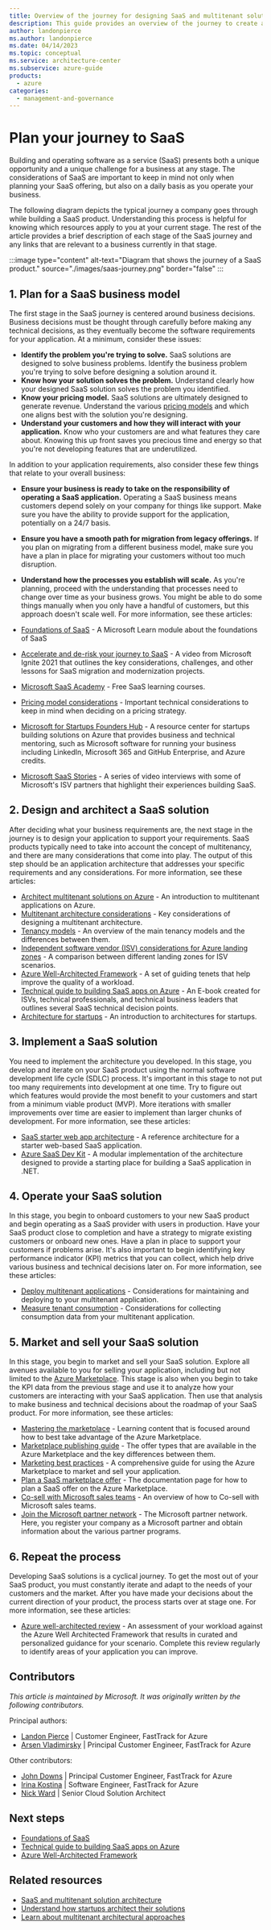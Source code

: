 ```yaml
---
title: Overview of the journey for designing SaaS and multitenant solutions
description: This guide provides an overview of the journey to create a SaaS solution. It also provides links to resources used in many SaaS, multitenant, Azure Marketplace, and ISV & Startup scenarios.
author: landonpierce 
ms.author: landonpierce 
ms.date: 04/14/2023
ms.topic: conceptual
ms.service: architecture-center
ms.subservice: azure-guide
products:
  - azure
categories:
  - management-and-governance
---
```

# Plan your journey to SaaS

Building and operating software as a service (SaaS) presents both a unique opportunity and a unique challenge for a business at any stage. The considerations of SaaS are important to keep in mind not only when planning your SaaS offering, but also on a daily basis as you operate your business.

The following diagram depicts the typical journey a company goes through while building a SaaS product. Understanding this process is helpful for knowing which resources apply to you at your current stage. The rest of the article provides a brief description of each stage of the SaaS journey and any links that are relevant to a business currently in that stage.

:::image type="content" alt-text="Diagram that shows the journey of a SaaS product." source="./images/saas-journey.png" border="false" :::

## 1. Plan for a SaaS business model

The first stage in the SaaS journey is centered around business decisions. Business decisions must be thought through carefully before making any technical decisions, as they eventually become the software requirements for your application. At a minimum, consider these issues:

- **Identify the problem you're trying to solve.**  SaaS solutions are designed to solve business problems. Identify the business problem you're trying to solve before designing a solution around it.
- **Know how your solution solves the problem.** Understand clearly how your designed SaaS solution solves the problem you identified.
- **Know your pricing model.** SaaS solutions are ultimately designed to generate revenue. Understand the various [pricing models](/azure/architecture/guide/multitenant/considerations/pricing-models) and which one aligns best with the solution you're designing.
- **Understand your customers and how they will interact with your application.** Know who your customers are and what features they care about. Knowing this up front saves you precious time and energy so that you're not developing features that are underutilized.

In addition to your application requirements, also consider these few things that relate to your overall business:

- **Ensure your business is ready to take on the responsibility of operating a SaaS application.** Operating a SaaS business means customers depend solely on your company for things like support. Make sure you have the ability to provide support for the application, potentially on a 24/7 basis.  
- **Ensure you have a smooth path for migration from legacy offerings.** If you plan on migrating from a different business model, make sure you have a plan in place for migrating your customers without too much disruption.
- **Understand how the processes you establish will scale.** As you're planning, proceed with the understanding that processes need to change over time as your business grows. You might be able to do some things manually when you only have a handful of customers, but this approach doesn't scale well. For more information, see these articles:

- [Foundations of SaaS](/training/saas/saas-foundations/) - A Microsoft Learn module about the foundations of SaaS
- [Accelerate and de-risk your journey to SaaS](https://www.youtube.com/watch?v=B8dPAFIG1xA) - A video from Microsoft Ignite 2021 that outlines the key considerations, challenges, and other lessons for SaaS migration and modernization projects.
- [Microsoft SaaS Academy](https://www.microsoft.com/en-us/saas-academy/main) - Free SaaS learning courses.
- [Pricing model considerations](../multitenant/considerations/pricing-models.md) - Important technical considerations to keep in mind when deciding on a pricing strategy.
- [Microsoft for Startups Founders Hub](https://www.microsoft.com/startups) - A resource center for startups building solutions on Azure that provides business and technical mentoring, such as Microsoft software for running your business including LinkedIn, Microsoft 365 and GitHub Enterprise, and Azure credits.
- [Microsoft SaaS Stories](https://aka.ms/saasstories) - A series of video interviews with some of Microsoft's ISV partners that highlight their experiences building SaaS.

## 2. Design and architect a SaaS solution

After deciding what your business requirements are, the next stage in the journey is to design your application to support your requirements. SaaS products typically need to take into account the concept of multitenancy, and there are many considerations that come into play. The output of this step should be an application architecture that addresses your specific requirements and any considerations. For more information, see these articles:

- [Architect multitenant solutions on Azure](../multitenant/overview.md) - An introduction to multitenant applications on Azure.
- [Multitenant architecture considerations](../multitenant/considerations/overview.yml) - Key considerations of designing a multitenant architecture.
- [Tenancy models](../multitenant/considerations/tenancy-models.yml) - An overview of the main tenancy models and the differences between them.
- [Independent software vendor (ISV) considerations for Azure landing zones](/azure/cloud-adoption-framework/ready/landing-zone/isv-landing-zone) - A comparison between different landing zones for ISV scenarios.
- [Azure Well-Architected Framework](/azure/architecture/framework) - A set of guiding tenets that help improve the quality of a workload.
- [Technical guide to building SaaS apps on Azure](https://azure.microsoft.com/resources/technical-guide-to-building-saas-apps-on-azure/) - An E-book created for ISVs, technical professionals, and technical business leaders that outlines several SaaS technical decision points.
- [Architecture for startups](../startups/startup-architecture.md) - An introduction to architectures for startups.

## 3. Implement a SaaS solution

You need to implement the architecture you developed. In this stage, you develop and iterate on your SaaS product using the normal software development life cycle (SDLC) process. It's important in this stage to not put too many requirements into development at one time. Try to figure out which features would provide the most benefit to your customers and start from a minimum viable product (MVP). More iterations with smaller improvements over time are easier to implement than larger chunks of development. For more information, see these articles:

- [SaaS starter web app architecture](../../example-scenario/apps/saas-starter-web-app.yml) - A reference architecture for a starter web-based SaaS application.
- [Azure SaaS Dev Kit](https://github.com/azure/azure-saas) - A modular implementation of the architecture designed to provide a starting place for building a SaaS application in .NET.

## 4. Operate your SaaS solution

In this stage, you begin to onboard customers to your new SaaS product and begin operating as a SaaS provider with users in production. Have your SaaS product close to completion and have a strategy to migrate existing customers or onboard new ones. Have a plan in place to support your customers if problems arise. It's also important to begin identifying key performance indicator (KPI) metrics that you can collect, which help drive various business and technical decisions later on. For more information, see these articles:

- [Deploy multitenant applications](../multitenant/considerations/updates.md) - Considerations for maintaining and deploying to your multitenant application.
- [Measure tenant consumption](../multitenant/considerations/measure-consumption.md) - Considerations for collecting consumption data from your multitenant application.

## 5. Market and sell your SaaS solution

In this stage, you begin to market and sell your SaaS solution. Explore all avenues available to you for selling your application, including but not limited to the [Azure Marketplace](https://azure.microsoft.com/partners/marketplace). This stage is also when you begin to take the KPI data from the previous stage and use it to analyze how your customers are interacting with your SaaS application. Then use that analysis to make business and technical decisions about the roadmap of your SaaS product. For more information, see these articles:

- [Mastering the marketplace](https://aka.ms/MasteringTheMarketplace) - Learning content that is focused around how to best take advantage of the Azure Marketplace.
- [Marketplace publishing guide](/azure/marketplace/publisher-guide-by-offer-type) -  The offer types that are available in the Azure Marketplace and the key differences between them.
- [Marketing best practices](/azure/marketplace/gtm-marketing-best-practices) - A comprehensive guide for using the Azure Marketplace to market and sell your application.
- [Plan a SaaS marketplace offer](/azure/marketplace/plan-saas-offer) - The documentation page for how to plan a SaaS offer on the Azure Marketplace.
- [Co-sell with Microsoft sales teams](/partner-center/co-sell-overview) - An overview of how to Co-sell with Microsoft sales teams.
- [Join the Microsoft partner network](https://partner.microsoft.com) - The Microsoft partner network. Here, you register your company as a Microsoft partner and obtain information about the various partner programs.

## 6. Repeat the process

Developing SaaS solutions is a cyclical journey. To get the most out of your SaaS product, you must constantly iterate and adapt to the needs of your customers and the market. After you have made your decisions about the current direction of your product, the process starts over at stage one. For more information, see these articles:

- [Azure well-architected review](/assessments/azure-architecture-review/) - An assessment of your workload against the Azure Well Architected Framework that results in curated and personalized guidance for your scenario. Complete this review regularly to identify areas of your application you can improve.

## Contributors

*This article is maintained by Microsoft. It was originally written by the following contributors.*

Principal authors:

- [Landon Pierce](https://www.linkedin.com/in/landon-pierce/) | Customer Engineer, FastTrack for Azure
- [Arsen Vladimirsky](http://linkedin.com/in/arsenv) | Principal Customer Engineer, FastTrack for Azure

Other contributors:

- [John Downs](http://linkedin.com/in/john-downs) | Principal Customer Engineer, FastTrack for Azure
- [Irina Kostina](https://www.linkedin.com/in/irina-kostina/) | Software Engineer, FastTrack for Azure
- [Nick Ward](https://www.linkedin.com/in/nickward13) | Senior Cloud Solution Architect

## Next steps

- [Foundations of SaaS](/training/saas/saas-foundations/)
- [Technical guide to building SaaS apps on Azure](https://azure.microsoft.com/resources/technical-guide-to-building-saas-apps-on-azure/)
- [Azure Well-Architected Framework](/azure/architecture/framework)

## Related resources

- [SaaS and multitenant solution architecture](overview.md)
- [Understand how startups architect their solutions](../startups/startup-architecture.md)
- [Learn about multitenant architectural approaches](../multitenant/overview.md)
